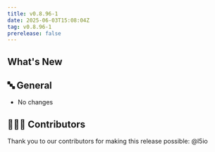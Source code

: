 ```yaml
---
title: v0.8.96-1
date: 2025-06-03T15:08:04Z
tag: v0.8.96-1
prerelease: false
---
```


## What's New
## 🔤 General
* No changes

## 👨🏽‍💻 Contributors

Thank you to our contributors for making this release possible:
@l5io

